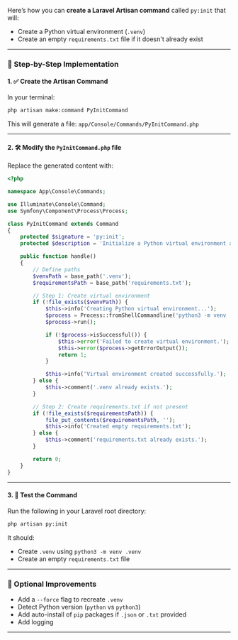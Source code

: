 Here’s how you can **create a Laravel Artisan command** called `py:init` that will:

* Create a Python virtual environment (`.venv`)
* Create an empty `requirements.txt` file if it doesn't already exist

---

### 🧱 Step-by-Step Implementation

#### 1. ✅ Create the Artisan Command

In your terminal:

```bash
php artisan make:command PyInitCommand
```

This will generate a file:
`app/Console/Commands/PyInitCommand.php`

---

#### 2. 🛠 Modify the `PyInitCommand.php` file

Replace the generated content with:

```php
<?php

namespace App\Console\Commands;

use Illuminate\Console\Command;
use Symfony\Component\Process\Process;

class PyInitCommand extends Command
{
    protected $signature = 'py:init';
    protected $description = 'Initialize a Python virtual environment and create requirements.txt';

    public function handle()
    {
        // Define paths
        $venvPath = base_path('.venv');
        $requirementsPath = base_path('requirements.txt');

        // Step 1: Create virtual environment
        if (!file_exists($venvPath)) {
            $this->info('Creating Python virtual environment...');
            $process = Process::fromShellCommandline('python3 -m venv .venv', base_path());
            $process->run();

            if (!$process->isSuccessful()) {
                $this->error('Failed to create virtual environment.');
                $this->error($process->getErrorOutput());
                return 1;
            }

            $this->info('Virtual environment created successfully.');
        } else {
            $this->comment('.venv already exists.');
        }

        // Step 2: Create requirements.txt if not present
        if (!file_exists($requirementsPath)) {
            file_put_contents($requirementsPath, '');
            $this->info('Created empty requirements.txt');
        } else {
            $this->comment('requirements.txt already exists.');
        }

        return 0;
    }
}
```

---

#### 3. 🧪 Test the Command

Run the following in your Laravel root directory:

```bash
php artisan py:init
```

It should:

* Create `.venv` using `python3 -m venv .venv`
* Create an empty `requirements.txt` file

---

### 🔁 Optional Improvements

* Add a `--force` flag to recreate `.venv`
* Detect Python version (`python` vs `python3`)
* Add auto-install of `pip` packages if `.json` or `.txt` provided
* Add logging

---
